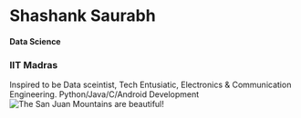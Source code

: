 # Shashank Saurabh
#### Data Science 
### IIT Madras

Inspired to be Data sceintist, Tech Entusiatic, Electronics & Communication Engineering.
Python/Java/C/Android Development
![The San Juan Mountains are beautiful!](/Data-Science-Future-scope.jpg "data")
